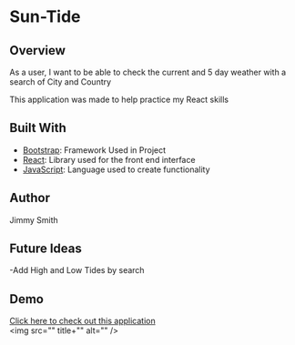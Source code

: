# Sun-Tide

## Overview
As a user, I want to be able to check the current and 5 day weather with a search of City and Country

This application was made to help practice my React skills 

## Built With

- [Bootstrap](https://www.getbootstrap.com): Framework Used in Project
- [React](https://reactjs.org/): Library used for the front end interface
- [JavaScript](https://www.javascript.com/): Language used to create functionality

## Author

Jimmy Smith 

## Future Ideas
-Add High and Low Tides by search 

## Demo
[Click here to check out this application](http://jasmith188.github.io/Sun-Tide/)
<br>
<img src="" title+"" alt="" />
